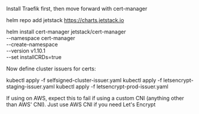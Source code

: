 Install Traefik first, then move forward with cert-manager

helm repo add jetstack https://charts.jetstack.io

helm install cert-manager jetstack/cert-manager \
--namespace cert-manager \
--create-namespace \
--version v1.10.1 \
--set installCRDs=true

Now define cluster issuers for certs:

kubectl apply -f selfsigned-cluster-issuer.yaml
kubectl apply -f letsencrypt-staging-issuer.yaml
kubectl apply -f letsencrypt-prod-issuer.yaml


If using on AWS, expect this to fail if using a custom CNI (anything other than AWS' CNI). Just use AWS CNI if you need Let's Encrypt
